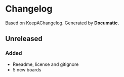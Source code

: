 # Changelog

Based on KeepAChangelog.
Generated by **Documatic.**

## Unreleased

### Added

* Reeadme, license and gitignore
* 5 new boards